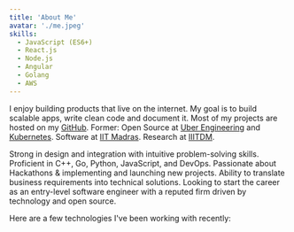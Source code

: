 ```yaml
---
title: 'About Me'
avatar: './me.jpeg'
skills:
  - JavaScript (ES6+)
  - React.js
  - Node.js
  - Angular
  - Golang
  - AWS
---
```


I enjoy building products that live on the internet. My goal is to build scalable apps, write clean code and document it. Most of my projects are hosted on my [GitHub](https://github.com/Sai-Adarsh). Former: Open Source at [Uber Engineering](https://eng.uber.com/) and [Kubernetes](https://www.cncf.io/). Software at [IIT Madras](https://www.iitm.ac.in/). Research at [IIITDM](https://www.iiitdm.ac.in/).

Strong in design and integration with intuitive problem-solving skills. Proficient in C++, Go, Python, JavaScript, and DevOps. Passionate about Hackathons & implementing and launching new projects. Ability to translate business requirements into technical solutions. Looking to start the career as an entry-level software engineer with a reputed firm driven by technology and open source.

Here are a few technologies I've been working with recently: